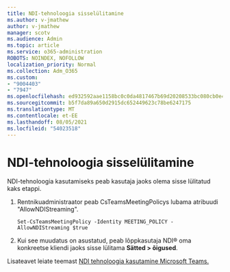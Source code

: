 ```yaml
---
title: NDI-tehnoloogia sisselülitamine
ms.author: v-jmathew
author: v-jmathew
manager: scotv
ms.audience: Admin
ms.topic: article
ms.service: o365-administration
ROBOTS: NOINDEX, NOFOLLOW
localization_priority: Normal
ms.collection: Adm_O365
ms.custom:
- "9004403"
- "7947"
ms.openlocfilehash: ed932592aae1158bc0c0da4817467b69d20208533bc080cb0e424f552af8601a
ms.sourcegitcommit: b5f7da89a650d2915dc652449623c78be6247175
ms.translationtype: MT
ms.contentlocale: et-EE
ms.lasthandoff: 08/05/2021
ms.locfileid: "54023518"
---
```

# <a name="turn-on-ndi-technology"></a>NDI-tehnoloogia sisselülitamine

NDI-tehnoloogia kasutamiseks peab kasutaja jaoks olema sisse lülitatud kaks etappi.

1. Rentnikuadministraator peab CsTeamsMeetingPolicys lubama atribuudi "AllowNDIStreaming".

    `Set-CsTeamsMeetingPolicy -Identity MEETING_POLICY -AllowNDIStreaming $true`

2. Kui see muudatus on asustatud, peab lõppkasutaja NDI® oma konkreetse kliendi jaoks sisse lülitama **Sätted > õigused**.

Lisateavet leiate teemast [NDI tehnoloogia kasutamine Microsoft Teams.](https://docs.microsoft.com/microsoftteams/use-ndi-in-meetings)
